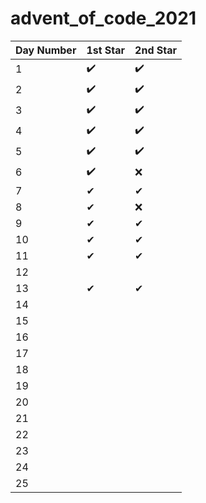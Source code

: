 # advent_of_code_2021

| Day Number  | 1st Star | 2nd Star|
| ----------- | -------- | --------| 
| 1           | :heavy_check_mark:   | :heavy_check_mark:  |
| 2           | :heavy_check_mark:   | :heavy_check_mark:  |
| 3           | :heavy_check_mark:   | :heavy_check_mark:  |
| 4           | :heavy_check_mark:  |  :heavy_check_mark:  |
| 5           | :heavy_check_mark:  |   :heavy_check_mark: |
| 6           | :heavy_check_mark:   |  ❌ |
| 7 | ✔ | ✔ |
| 8 | ✔ | ❌ |
| 9 | ✔| ✔ |
| 10 | ✔ | ✔ |
| 11 | ✔ | ✔|
| 12 | | |
| 13 | ✔ | ✔ |
| 14 | | |
| 15 | | |
| 16 | | |
| 17 | | |
| 18 | | |
| 19 | | |
| 20 | | |
| 21 | | |
| 22 | | |
| 23 | | |
| 24 | | |
| 25 | | |
